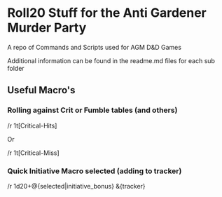 # Roll20 Stuff for the Anti Gardener Murder Party

A repo of Commands and Scripts used for AGM D&D Games

Additional information can be found in the readme.md files for each sub folder

## Useful Macro's

### Rolling against Crit or Fumble tables (and others)
/r 1t[Critical-Hits]

Or

/r 1t[Critical-Miss]

### Quick Initiative Macro selected (adding to tracker)
/r 1d20+@{selected|initiative_bonus} &{tracker}

